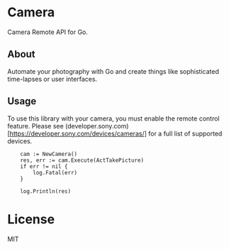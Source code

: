 # Camera

Camera Remote API for Go.

## About

Automate your photography with Go and create things like sophisticated time-lapses or user interfaces.

## Usage

To use this library with your camera, you must enable the remote control feature. Please see (developer.sony.com)[https://developer.sony.com/devices/cameras/] for a full list of supported devices.

```
	cam := NewCamera()
	res, err := cam.Execute(ActTakePicture)
	if err != nil {
		log.Fatal(err)
	}

	log.Println(res)
```

# License

MIT